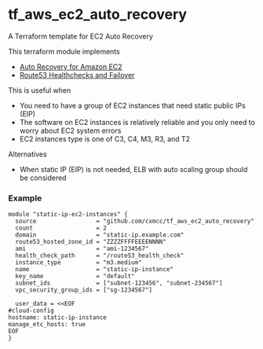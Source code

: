 # tf_aws_ec2_auto_recovery

A Terraform template for EC2 Auto Recovery

This terraform module implements
- [Auto Recovery for Amazon EC2](https://aws.amazon.com/blogs/aws/new-auto-recovery-for-amazon-ec2/)
- [Route53 Healthchecks and Failover](http://docs.aws.amazon.com/Route53/latest/DeveloperGuide/dns-failover.html)

This is useful when
- You need to have a group of EC2 instances that need static public IPs (EIP)
- The software on EC2 instances is relatively reliable and you only need to worry about EC2 system errors
- EC2 instances type is one of C3, C4, M3, R3, and T2

Alternatives
- When static IP (EIP) is not needed, ELB with auto scaling group should be considered

### Example
```HCL
module "static-ip-ec2-instances" {
  source                 = "github.com/cxmcc/tf_aws_ec2_auto_recovery"
  count                  = 2
  domain                 = "static-ip.example.com"
  route53_hosted_zone_id = "ZZZZFFFFEEEENNNN"
  ami                    = "ami-1234567"
  health_check_path      = "/route53_health_check"
  instance_type          = "m3.medium"
  name                   = "static-ip-instance"
  key_name               = "default"
  subnet_ids             = ["subnet-123456", "subnet-234567"]
  vpc_security_group_ids = ["sg-1234567"]

  user_data = <<EOF
#cloud-config
hostname: static-ip-instance
manage_etc_hosts: true
EOF
}
```

